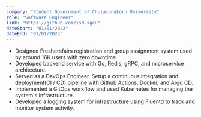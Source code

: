 ```yaml
---
company: "Student Government of Chulalongkorn University"
role: "Software Engineer"
link: "https://github.com/isd-sgcu"
dateStart: "01/01/2022"
dateEnd: "07/01/2023"
---
```


- Designed Freshersfairs registration and group assignment system used by around 16K users with zero downtime.
- Developed backend service with Go, Redis, gRPC, and microservice architecture.
- Served as a DevOps Engineer. Setup a continuous integration and deployment(CI / CD) pipeline with Github Actions, Docker, and Argo CD.
- Implemented a GitOps workflow and used Kubernetes for managing the system's infrastructure.
- Developed a logging system for infrastructure using Fluentd to track and monitor system activity.
